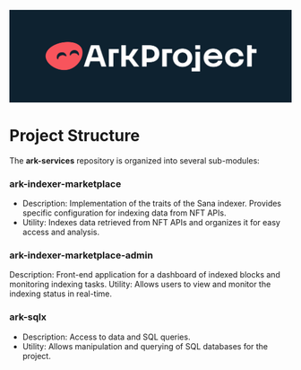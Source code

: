 ![Ark Project](/images/arkproject.png)

# Project Structure

The **ark-services** repository is organized into several sub-modules:

### ark-indexer-marketplace

- Description: Implementation of the traits of the Sana indexer. Provides specific configuration for indexing data from NFT APIs.
- Utility: Indexes data retrieved from NFT APIs and organizes it for easy access and analysis.

### ark-indexer-marketplace-admin

Description: Front-end application for a dashboard of indexed blocks and monitoring indexing tasks.
Utility: Allows users to view and monitor the indexing status in real-time.

### ark-sqlx

- Description: Access to data and SQL queries.
- Utility: Allows manipulation and querying of SQL databases for the project.
